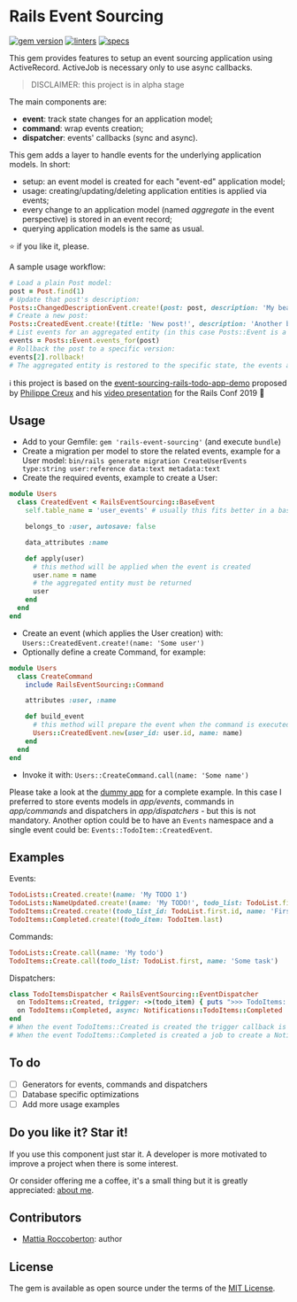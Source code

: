 # Rails Event Sourcing
[![gem version](https://badge.fury.io/rb/rails-event-sourcing.svg)](https://rubygems.org/gems/rails-event-sourcing)
[![linters](https://github.com/blocknotes/rails-event-sourcing/actions/workflows/linters.yml/badge.svg)](https://github.com/blocknotes/rails-event-sourcing/actions/workflows/linters.yml)
[![specs](https://github.com/blocknotes/rails-event-sourcing/actions/workflows/specs.yml/badge.svg)](https://github.com/blocknotes/rails-event-sourcing/actions/workflows/specs.yml)

This gem provides features to setup an event sourcing application using ActiveRecord.
ActiveJob is necessary only to use async callbacks.

> DISCLAIMER: this project is in alpha stage

The main components are:
- **event**: track state changes for an application model;
- **command**: wrap events creation;
- **dispatcher**: events' callbacks (sync and async).

This gem adds a layer to handle events for the underlying application models. In short:
- setup: an event model is created for each "event-ed" application model;
- usage: creating/updating/deleting application entities is applied via events;
- every change to an application model (named _aggregate_ in the event perspective) is stored in an event record;
- querying application models is the same as usual.

:star: if you like it, please.

A sample usage workflow:

```rb
# Load a plain Post model:
post = Post.find(1)
# Update that post's description:
Posts::ChangedDescriptionEvent.create!(post: post, description: 'My beautiful post content')
# Create a new post:
Posts::CreatedEvent.create!(title: 'New post!', description: 'Another beautiful post')
# List events for an aggregated entity (in this case Posts::Event is a STI base class for the events):
events = Posts::Event.events_for(post)
# Rollback the post to a specific version:
events[2].rollback!
# The aggregated entity is restored to the specific state, the events above that point are removed
```

:information_source: this project is based on the [event-sourcing-rails-todo-app-demo](https://github.com/pcreux/event-sourcing-rails-todo-app-demo) proposed by [Philippe Creux](https://github.com/pcreux) and his [video presentation](https://www.youtube.com/watch?v=ulF6lEFvrKo) for the Rails Conf 2019 :rocket:

## Usage

- Add to your Gemfile: `gem 'rails-event-sourcing'` (and execute `bundle`)
- Create a migration per model to store the related events, example for a User model:
`bin/rails generate migration CreateUserEvents type:string user:reference data:text metadata:text`
- Create the required events, example to create a User:
```rb
module Users
  class CreatedEvent < RailsEventSourcing::BaseEvent
    self.table_name = 'user_events' # usually this fits better in a base class using STI

    belongs_to :user, autosave: false

    data_attributes :name

    def apply(user)
      # this method will be applied when the event is created
      user.name = name
      # the aggregated entity must be returned
      user
    end
  end
end
```
- Create an event (which applies the User creation) with: `Users::CreatedEvent.create!(name: 'Some user')`
- Optionally define a create Command, for example:
```rb
module Users
  class CreateCommand
    include RailsEventSourcing::Command

    attributes :user, :name

    def build_event
      # this method will prepare the event when the command is executed
      Users::CreatedEvent.new(user_id: user.id, name: name)
    end
  end
end
```
- Invoke it with: `Users::CreateCommand.call(name: 'Some name')`

Please take a look at the [dummy app](spec/dummy/app) for a complete example.
In this case I preferred to store events models in _app/events_, commands in _app/commands_ and dispatchers in _app/dispatchers_ - but this is not mandatory. Another option could be to have an `Events` namespace and a single event could be: `Events::TodoItem::CreatedEvent`.

## Examples

Events:
```rb
TodoLists::Created.create!(name: 'My TODO 1')
TodoLists::NameUpdated.create!(name: 'My TODO!', todo_list: TodoList.first)
TodoItems::Created.create!(todo_list_id: TodoList.first.id, name: 'First item')
TodoItems::Completed.create!(todo_item: TodoItem.last)
```

Commands:
```rb
TodoLists::Create.call(name: 'My todo')
TodoItems::Create.call(todo_list: TodoList.first, name: 'Some task')
```

Dispatchers:
```rb
class TodoItemsDispatcher < RailsEventSourcing::EventDispatcher
  on TodoItems::Created, trigger: ->(todo_item) { puts ">>> TodoItems::Created [##{todo_item.id}]" }
  on TodoItems::Completed, async: Notifications::TodoItems::Completed
end
# When the event TodoItems::Created is created the trigger callback is executed
# When the event TodoItems::Completed is created a job to create a Notifications::TodoItems::Completed event is scheduled
```

## To do

- [ ] Generators for events, commands and dispatchers
- [ ] Database specific optimizations
- [ ] Add more usage examples

## Do you like it? Star it!

If you use this component just star it. A developer is more motivated to improve a project when there is some interest.

Or consider offering me a coffee, it's a small thing but it is greatly appreciated: [about me](https://www.blocknot.es/about-me).

## Contributors

- [Mattia Roccoberton](https://www.blocknot.es): author

## License

The gem is available as open source under the terms of the [MIT License](https://opensource.org/licenses/MIT).
